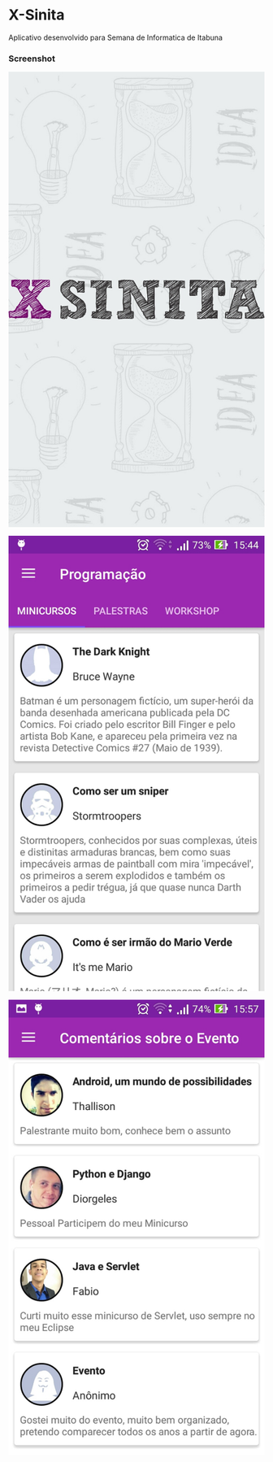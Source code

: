 # X-Sinita

Aplicativo desenvolvido para Semana de Informatica de Itabuna 

### Screenshot

![Resultado](https://raw.githubusercontent.com/ThallisonRhanniel/X-Sinita/master/Screenshot/screenshot_splash.jpeg)

![Resultado](https://raw.githubusercontent.com/ThallisonRhanniel/X-Sinita/master/Screenshot/screenshot_programacao.jpeg)

![Resultado](https://raw.githubusercontent.com/ThallisonRhanniel/X-Sinita/master/Screenshot/screenshot_comentarios.jpeg)
